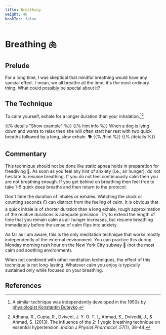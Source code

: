 ```yaml
---
title: Breathing
weight: 40
bookToc: false
---
```


# Breathing 🫁

## Prelude

For a long time, I was skeptical that mindful breathing would have any
special effect. I mean, we all breathe all the time; it's the most
ordinary thing. What could possibly be special about it?

## The Technique

To calm yourself, exhale for a longer duration than your inhalation.[^buteyko][^adhana2013]

{{% details "Show example" %}}
{{% hint info %}}
When a dog is lying down and wants to relax then she will often start her rest with two quick breaths followed by a long, slow exhale. 🐕
{{% /hint %}}
{{% /details %}}

## Commentary

This technique should not be done like static apnea holds in
preparation for freediving 🤿. As soon as you feel any hint of anxiety (i.e., air hunger),
do not hesitate to resume breathing. If you do not feel
continuously calm then you are not breathing enough. If you get behind
on breathing then feel free to take 1-5 quick deep breaths and then
return to the protocol.

Don't time the duration of inhales or exhales.
Watching the clock or counting seconds ⏲️ can distract from
the feeling of calm. It is obvious that a quick inhale is of shorter duration than a long
exhale; rough approximation of the relative durations is adequate
precision. Try to extend the length of time that you remain calm
as air hunger increases, but resume breathing immediately before the sense of calm
flips into anxiety.

As far as I am aware, this is the only meditation technique that works
mostly independently of the external environment.  You can practice
this during Monday morning rush hour on the New York City subway 🚆 (not
the most calm and soothing environment).

When not combined with other meditation techniques, the effect of this
technique is not long-lasting. Whatever calm you enjoy is typically
sustained only while focused on your breathing.

## References

[^buteyko]: A similar technique was independently developed in the 1950s
by [physiologist Konstantin Buteyko](https://en.wikipedia.org/wiki/Buteyko_method).

[^adhana2013]: Adhana, R., Gupta, R., Dvivedi, J. Y. O. T. I., Ahmad, S., Dvivedii, J., & Ahmad, S. (2013). The influence of the 2: 1 yogic breathing technique on essential hypertension. *Indian J Physiol Pharmacol, 57*(1), 38-44.

